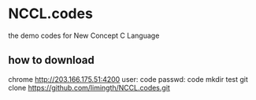 NCCL.codes
==========

the demo codes for New Concept C Language 

## how to download
  chrome http://203.166.175.51:4200
  user: code
  passwd: code
  mkdir test
  git clone https://github.com/limingth/NCCL.codes.git 
